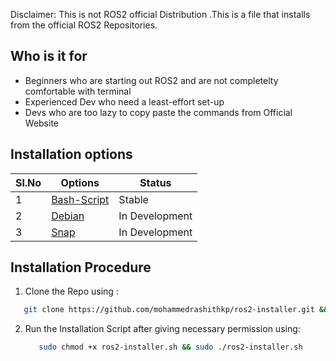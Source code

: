 
Disclaimer: This is not ROS2 official Distribution .This is a file that installs from the official ROS2 Repositories.

## Who is it for
- Beginners who are starting out ROS2 and are not completelty comfortable with terminal
- Experienced Dev who need a least-effort set-up
- Devs who are too lazy to copy paste the commands from Official Website  


## Installation options


|Sl.No|Options | Status |
|---|-----|---|
|1| [Bash-Script](#installation-procedure)| Stable|
|2| [Debian](./Deb-file)| In Development |
|3| [Snap](./Snap-file)| In Development |

## Installation Procedure

1. Clone the Repo using :
 ```bash
    git clone https://github.com/mohammedrashithkp/ros2-installer.git && cd ros2-installer 
 ```

2. Run the Installation Script after giving necessary permission using:
   ```bash
      sudo chmod +x ros2-installer.sh && sudo ./ros2-installer.sh
   ```


